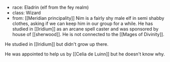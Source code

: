 * race: Eladrin (elf from the fey realm)
* class: Wizard
* from: [[Meridian principality]]
Nim is a fairly shy male elf in semi shabby clothes, asking if we can keep him in our group for a while. He has studied in [[Iridium]] as an arcane spell caster and was sponsored by house of [[sherwood]]. He is not connected to the [[Mages of Divinity]].

He studied in [[Iridium]] but didn't grow up there.

He was appointed to help us by [[Celia de Luinn]] but he doesn't know why.